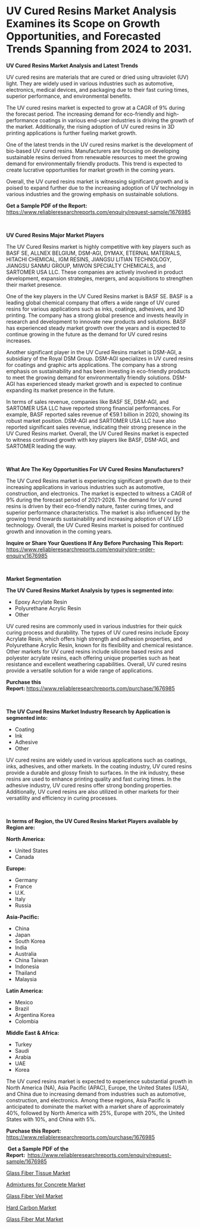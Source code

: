 <p><h1>UV Cured Resins Market Analysis Examines its Scope on Growth Opportunities, and Forecasted Trends Spanning from 2024 to 2031.</h1></p><p><strong>UV Cured Resins Market Analysis and Latest Trends</strong></p>
<p><p>UV cured resins are materials that are cured or dried using ultraviolet (UV) light. They are widely used in various industries such as automotive, electronics, medical devices, and packaging due to their fast curing times, superior performance, and environmental benefits.</p><p>The UV cured resins market is expected to grow at a CAGR of 9% during the forecast period. The increasing demand for eco-friendly and high-performance coatings in various end-user industries is driving the growth of the market. Additionally, the rising adoption of UV cured resins in 3D printing applications is further fueling market growth.</p><p>One of the latest trends in the UV cured resins market is the development of bio-based UV cured resins. Manufacturers are focusing on developing sustainable resins derived from renewable resources to meet the growing demand for environmentally friendly products. This trend is expected to create lucrative opportunities for market growth in the coming years.</p><p>Overall, the UV cured resins market is witnessing significant growth and is poised to expand further due to the increasing adoption of UV technology in various industries and the growing emphasis on sustainable solutions.</p></p>
<p><strong>Get a Sample PDF of the Report:&nbsp;</strong> <a href="https://www.reliableresearchreports.com/enquiry/request-sample/1676985">https://www.reliableresearchreports.com/enquiry/request-sample/1676985</a></p>
<p>&nbsp;</p>
<p><strong>UV Cured Resins Major Market Players</strong></p>
<p><p>The UV Cured Resins market is highly competitive with key players such as BASF SE, ALLNEX BELGIUM, DSM-AGI, DYMAX, ETERNAL MATERIALS, HITACHI CHEMICAL, IGM RESINS, JIANGSU LITIAN TECHNOLOGY, JIANGSU SANMU GROUP, MIWON SPECIALTY CHEMICALS, and SARTOMER USA LLC. These companies are actively involved in product development, expansion strategies, mergers, and acquisitions to strengthen their market presence.</p><p>One of the key players in the UV Cured Resins market is BASF SE. BASF is a leading global chemical company that offers a wide range of UV cured resins for various applications such as inks, coatings, adhesives, and 3D printing. The company has a strong global presence and invests heavily in research and development to innovate new products and solutions. BASF has experienced steady market growth over the years and is expected to continue growing in the future as the demand for UV cured resins increases.</p><p>Another significant player in the UV Cured Resins market is DSM-AGI, a subsidiary of the Royal DSM Group. DSM-AGI specializes in UV cured resins for coatings and graphic arts applications. The company has a strong emphasis on sustainability and has been investing in eco-friendly products to meet the growing demand for environmentally friendly solutions. DSM-AGI has experienced steady market growth and is expected to continue expanding its market presence in the future.</p><p>In terms of sales revenue, companies like BASF SE, DSM-AGI, and SARTOMER USA LLC have reported strong financial performances. For example, BASF reported sales revenue of €59.1 billion in 2020, showing its robust market position. DSM-AGI and SARTOMER USA LLC have also reported significant sales revenue, indicating their strong presence in the UV Cured Resins market. Overall, the UV Cured Resins market is expected to witness continued growth with key players like BASF, DSM-AGI, and SARTOMER leading the way.</p></p>
<p>&nbsp;</p>
<p><strong>What Are The Key Opportunities For UV Cured Resins Manufacturers?</strong></p>
<p><p>The UV Cured Resins market is experiencing significant growth due to their increasing applications in various industries such as automotive, construction, and electronics. The market is expected to witness a CAGR of 9% during the forecast period of 2021-2026. The demand for UV cured resins is driven by their eco-friendly nature, faster curing times, and superior performance characteristics. The market is also influenced by the growing trend towards sustainability and increasing adoption of UV LED technology. Overall, the UV Cured Resins market is poised for continued growth and innovation in the coming years.</p></p>
<p><strong>Inquire or Share Your Questions If Any Before Purchasing This Report:</strong> <a href="https://www.reliableresearchreports.com/enquiry/pre-order-enquiry/1676985">https://www.reliableresearchreports.com/enquiry/pre-order-enquiry/1676985</a></p>
<p>&nbsp;</p>
<p><strong>Market Segmentation</strong></p>
<p><strong>The UV Cured Resins Market Analysis by types is segmented into:</strong></p>
<p><ul><li>Epoxy Acrylate Resin</li><li>Polyurethane Acrylic Resin</li><li>Other</li></ul></p>
<p><p>UV cured resins are commonly used in various industries for their quick curing process and durability. The types of UV cured resins include Epoxy Acrylate Resin, which offers high strength and adhesion properties, and Polyurethane Acrylic Resin, known for its flexibility and chemical resistance. Other markets for UV cured resins include silicone based resins and polyester acrylate resins, each offering unique properties such as heat resistance and excellent weathering capabilities. Overall, UV cured resins provide a versatile solution for a wide range of applications.</p></p>
<p><strong>Purchase this Report:&nbsp;</strong><a href="https://www.reliableresearchreports.com/purchase/1676985">https://www.reliableresearchreports.com/purchase/1676985</a></p>
<p>&nbsp;</p>
<p><strong>The UV Cured Resins Market Industry Research by Application is segmented into:</strong></p>
<p><ul><li>Coating</li><li>Ink</li><li>Adhesive</li><li>Other</li></ul></p>
<p><p>UV cured resins are widely used in various applications such as coatings, inks, adhesives, and other markets. In the coating industry, UV cured resins provide a durable and glossy finish to surfaces. In the ink industry, these resins are used to enhance printing quality and fast curing times. In the adhesive industry, UV cured resins offer strong bonding properties. Additionally, UV cured resins are also utilized in other markets for their versatility and efficiency in curing processes.</p></p>
<p>&nbsp;</p>
<p><strong>In terms of Region, the UV Cured Resins Market Players available by Region are:</strong></p>
<p>
    <p> <strong> North America: </strong>
        <ul>
            <li>United States</li>
            <li>Canada</li>
        </ul>
        </p> 
    <p> <strong> Europe: </strong>
        <ul>
            <li>Germany</li>
            <li>France</li>
            <li>U.K.</li>
            <li>Italy</li>
            <li>Russia</li>
        </ul>
        </p> 
    <p> <strong> Asia-Pacific: </strong>
        <ul>
            <li>China</li>
            <li>Japan</li>
            <li>South Korea</li>
            <li>India</li>
            <li>Australia</li>
            <li>China Taiwan</li>
            <li>Indonesia</li>
            <li>Thailand</li>
            <li>Malaysia</li>
        </ul>
        </p> 
    <p> <strong> Latin America: </strong>
        <ul>
            <li>Mexico</li>
            <li>Brazil</li>
            <li>Argentina Korea</li>
            <li>Colombia</li>
        </ul>
        </p> 
    <p> <strong> Middle East & Africa: </strong>
        <ul>
            <li>Turkey</li>
            <li>Saudi</li>
            <li>Arabia</li>
            <li>UAE</li>
            <li>Korea</li>
        </ul>
    </p>
    </p>
<p><p>The UV cured resins market is expected to experience substantial growth in North America (NA), Asia Pacific (APAC), Europe, the United States (USA), and China due to increasing demand from industries such as automotive, construction, and electronics. Among these regions, Asia Pacific is anticipated to dominate the market with a market share of approximately 40%, followed by North America with 25%, Europe with 20%, the United States with 10%, and China with 5%.</p></p>
<p><strong>Purchase this Report: </strong><a href="https://www.reliableresearchreports.com/purchase/1676985">https://www.reliableresearchreports.com/purchase/1676985</a></p>
<p>&nbsp;<strong>Get a Sample PDF of the Report:&nbsp;&nbsp;</strong><a href="https://www.reliableresearchreports.com/enquiry/request-sample/1676985">https://www.reliableresearchreports.com/enquiry/request-sample/1676985</a></p>
<p><strong></strong></p>
<p><p><a href="https://medium.com/@clevehilll2023/glass-fiber-tissue-market-furnishes-information-on-market-share-market-trends-and-market-growth-3b39c96764ab">Glass Fiber Tissue Market</a></p><p><a href="https://medium.com/@clevehilll2023/admixtures-for-concrete-market-insight-market-trends-growth-forecasted-from-2024-to-2031-092f379e77b2">Admixtures for Concrete Market</a></p><p><a href="https://medium.com/@clevehilll2023/glass-fiber-veil-market-size-market-outlook-and-market-forecast-2024-to-2031-37e76e887d5a">Glass Fiber Veil Market</a></p><p><a href="https://medium.com/@clevehilll2023/hard-carbon-nbsp-market-focuses-on-market-share-size-and-projected-forecast-till-2031-9ec59e9eb607">Hard Carbon Market</a></p><p><a href="https://medium.com/@clevehilll2023/glass-fiber-mat-market-size-cagr-trends-2024-2030-e477e476bedf">Glass Fiber Mat Market</a></p></p>